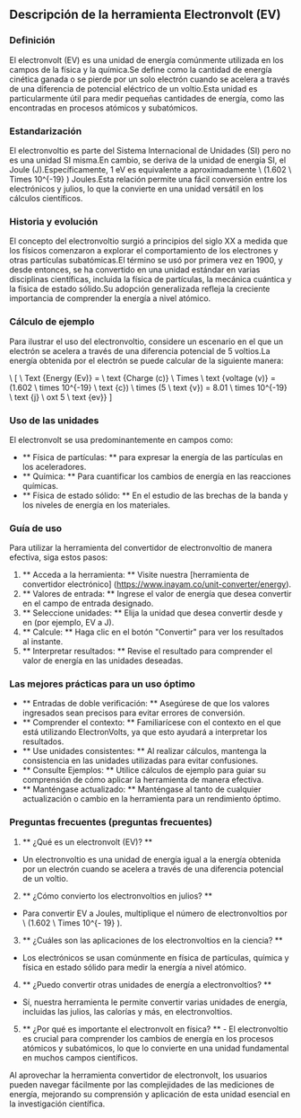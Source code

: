 ## Descripción de la herramienta Electronvolt (EV)

### Definición
El electronvolt (EV) es una unidad de energía comúnmente utilizada en los campos de la física y la química.Se define como la cantidad de energía cinética ganada o se pierde por un solo electrón cuando se acelera a través de una diferencia de potencial eléctrico de un voltio.Esta unidad es particularmente útil para medir pequeñas cantidades de energía, como las encontradas en procesos atómicos y subatómicos.

### Estandarización
El electronvoltio es parte del Sistema Internacional de Unidades (SI) pero no es una unidad SI misma.En cambio, se deriva de la unidad de energía SI, el Joule (J).Específicamente, 1 eV es equivalente a aproximadamente \ (1.602 \ Times 10^{-19} \) Joules.Esta relación permite una fácil conversión entre los electrónicos y julios, lo que la convierte en una unidad versátil en los cálculos científicos.

### Historia y evolución
El concepto del electronvoltio surgió a principios del siglo XX a medida que los físicos comenzaron a explorar el comportamiento de los electrones y otras partículas subatómicas.El término se usó por primera vez en 1900, y desde entonces, se ha convertido en una unidad estándar en varias disciplinas científicas, incluida la física de partículas, la mecánica cuántica y la física de estado sólido.Su adopción generalizada refleja la creciente importancia de comprender la energía a nivel atómico.

### Cálculo de ejemplo
Para ilustrar el uso del electronvoltio, considere un escenario en el que un electrón se acelera a través de una diferencia potencial de 5 voltios.La energía obtenida por el electrón se puede calcular de la siguiente manera:

\ [
\ Text {Energy (Ev)} = \ text {Charge (c)} \ Times \ text {voltage (v)} = (1.602 \ times 10^{-19} \ text {c}) \ times (5 \ text {v}) = 8.01 \ times 10^{-19} \ text {j} \ oxt 5 \ text {ev}}
\]

### Uso de las unidades
El electronvolt se usa predominantemente en campos como:
- ** Física de partículas: ** para expresar la energía de las partículas en los aceleradores.
- ** Química: ** Para cuantificar los cambios de energía en las reacciones químicas.
- ** Física de estado sólido: ** En el estudio de las brechas de la banda y los niveles de energía en los materiales.

### Guía de uso
Para utilizar la herramienta del convertidor de electronvoltio de manera efectiva, siga estos pasos:
1. ** Acceda a la herramienta: ** Visite nuestra [herramienta de convertidor electrónico] (https://www.inayam.co/unit-converter/energy).
2. ** Valores de entrada: ** Ingrese el valor de energía que desea convertir en el campo de entrada designado.
3. ** Seleccione unidades: ** Elija la unidad que desea convertir desde y en (por ejemplo, EV a J).
4. ** Calcule: ** Haga clic en el botón "Convertir" para ver los resultados al instante.
5. ** Interpretar resultados: ** Revise el resultado para comprender el valor de energía en las unidades deseadas.

### Las mejores prácticas para un uso óptimo
- ** Entradas de doble verificación: ** Asegúrese de que los valores ingresados ​​sean precisos para evitar errores de conversión.
- ** Comprender el contexto: ** Familiarícese con el contexto en el que está utilizando ElectronVolts, ya que esto ayudará a interpretar los resultados.
- ** Use unidades consistentes: ** Al realizar cálculos, mantenga la consistencia en las unidades utilizadas para evitar confusiones.
- ** Consulte Ejemplos: ** Utilice cálculos de ejemplo para guiar su comprensión de cómo aplicar la herramienta de manera efectiva.
- ** Manténgase actualizado: ** Manténgase al tanto de cualquier actualización o cambio en la herramienta para un rendimiento óptimo.

### Preguntas frecuentes (preguntas frecuentes)

1. ** ¿Qué es un electronvolt (EV)? **
- Un electronvoltio es una unidad de energía igual a la energía obtenida por un electrón cuando se acelera a través de una diferencia potencial de un voltio.

2. ** ¿Cómo convierto los electronvoltios en julios? **
- Para convertir EV a Joules, multiplique el número de electronvoltios por \ (1.602 \ Times 10^{- 19} \).

3. ** ¿Cuáles son las aplicaciones de los electronvoltios en la ciencia? **
- Los electrónicos se usan comúnmente en física de partículas, química y física en estado sólido para medir la energía a nivel atómico.

4. ** ¿Puedo convertir otras unidades de energía a electronvoltios? **
- Sí, nuestra herramienta le permite convertir varias unidades de energía, incluidas las julios, las calorías y más, en electronvoltios.

5. ** ¿Por qué es importante el electronvolt en física? ** - El electronvoltio es crucial para comprender los cambios de energía en los procesos atómicos y subatómicos, lo que lo convierte en una unidad fundamental en muchos campos científicos.

Al aprovechar la herramienta convertidor de electronvolt, los usuarios pueden navegar fácilmente por las complejidades de las mediciones de energía, mejorando su comprensión y aplicación de esta unidad esencial en la investigación científica.